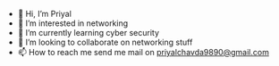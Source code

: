 - 👋 Hi, I’m Priyal
- 👀 I’m interested in networking
- 🌱 I’m currently learning cyber security
- 💞️ I’m looking to collaborate on networking stuff
- 📫 How to reach me send me mail on priyalchavda9890@gmail.com

<!---
DP200701/DP200701 is a ✨ special ✨ repository because its `README.md` (this file) appears on your GitHub profile.
You can click the Preview link to take a look at your changes.
--->

